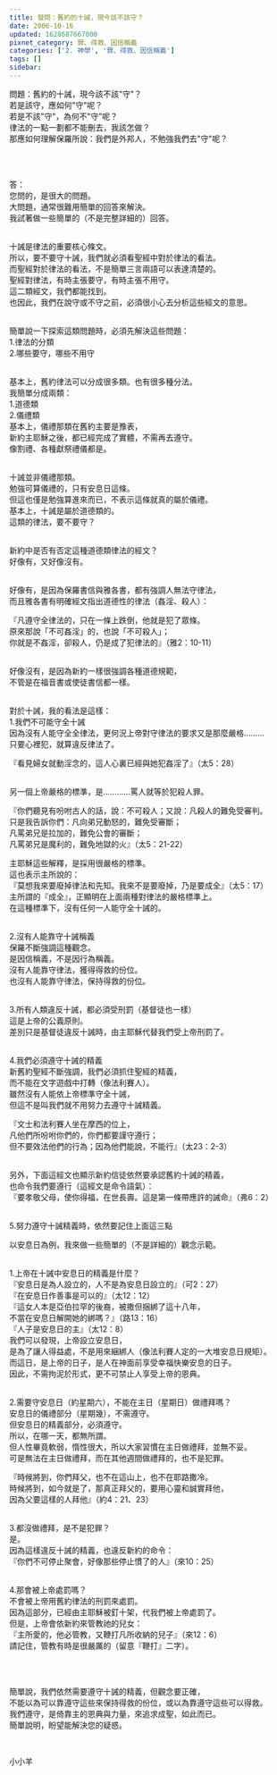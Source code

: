 ```yaml
---
title: 發問：舊約的十誡，現今該不該守？
date: 2006-10-16
updated: 1628687667000
pixnet_category: 罪、得救、因信稱義
categories: ['2. 神學', '罪、得救、因信稱義']
tags: []
sidebar: 
---
```


<p>問題：舊約的十誡，現今該不該"守"？<br/>
若是該守，應如何"守"呢？<br/>
若是不該"守"，為何不"守"呢？<br/>
律法的一點一劃都不能刪去，我該怎做？<br/>
那應如何理解保羅所說：我們是外邦人，不勉強我們去"守"呢？</p>
<p> </p>
<p><br/>
答：<br/>
您問的，是很大的問題。<br/>
大問題，通常很難用簡單的回答來解決。<br/>
我試著做一些簡單的（不是完整詳細的）回答。</p>
<p><br/>
十誡是律法的重要核心條文。<br/>
所以，要不要守十誡，我們就必須看聖經中對於律法的看法。<br/>
而聖經對於律法的看法，不是簡單三言兩語可以表達清楚的。<br/>
聖經對律法，有時主張要守，有時主張不用守。<br/>
這二類經文，我們都能找到。<br/>
也因此，我們在說守或不守之前，必須很小心去分析這些經文的意思。</p>
<p><br/>
簡單說一下探索這類問題時，必須先解決這些問題：<br/>
1.律法的分類<br/>
2.哪些要守，哪些不用守</p>
<p><br/>
基本上，舊約律法可以分成很多類。也有很多種分法。<br/>
我簡單分成兩類：<br/>
1.道德類<br/>
2.儀禮類<br/>
基本上，儀禮那類在舊約主要是豫表，<br/>
新約主耶穌之後，都已經完成了實體，不需再去遵守。<br/>
像割禮、各種獻祭禮儀都是。</p>
<p><br/>
十誡並非儀禮那類。<br/>
勉強可算儀禮的，只有安息日這條。<br/>
但這也僅是勉強算進來而已，不表示這條就真的屬於儀禮。<br/>
基本上，十誡是屬於道德類的。<br/>
這類的律法，要不要守？</p>
<p><br/>
新約中是否有否定這種道德類律法的經文？<br/>
好像有，又好像沒有。</p>
<p><br/>
好像有，是因為保羅書信與雅各書，都有強調人無法守律法，<br/>
而且雅各書有明確經文指出道德性的律法（姦淫、殺人）：</p>
<p>『凡遵守全律法的，只在一條上跌倒，他就是犯了眾條。<br/>
原來那說「不可姦淫」的，也說「不可殺人」；<br/>
你就是不姦淫，卻殺人，仍是成了犯律法的』（雅2：10-11）</p>
<p><br/>
好像沒有，是因為新約一樣很強調各種道德規範，<br/>
不管是在福音書或使徒書信都一樣。</p>
<p><br/>
對於十誡，我的看法是這樣：<br/>
1.我們不可能守全十誡<br/>
因為沒有人能守全全律法，更何況上帝對守律法的要求又是那麼嚴格………<br/>
只要心裡犯，就算違反律法了。</p>
<p>『看見婦女就動淫念的，這人心裏已經與她犯姦淫了』（太5：28）</p>
<p><br/>
另一個上帝嚴格的標準，是…………罵人就等於犯殺人罪。</p>
<p>『你們聽見有吩咐古人的話，說：不可殺人；又說：凡殺人的難免受審判。<br/>
只是我告訴你們：凡向弟兄動怒的，難免受審斷；<br/>
凡罵弟兄是拉加的，難免公會的審斷；<br/>
凡罵弟兄是魔利的，難免地獄的火』（太5：21-22）</p>
<p>主耶穌這些解釋，是採用很嚴格的標準。<br/>
這也表示主所說的：<br/>
『莫想我來要廢掉律法和先知。我來不是要廢掉，乃是要成全』（太5：17）<br/>
主所謂的『成全』，正顯明在上面兩種對律法的嚴格標準上。<br/>
在這種標準下，沒有任何一人能守全十誡的。</p>
<p><br/>
2.沒有人能靠守十誡稱義<br/>
保羅不斷強調這種觀念。<br/>
是因信稱義，不是因行為稱義。<br/>
沒有人能靠守律法，獲得得救的份位。<br/>
也沒有人能靠守律法，保持得救的份位。</p>
<p><br/>
3.所有人類違反十誡，都必須受刑罰（基督徒也一樣）<br/>
這是上帝的公義原則。<br/>
差別只是基督徒違反十誡時，由主耶穌代替我們受上帝刑罰了。</p>
<p><br/>
4.我們必須遵守十誡的精義<br/>
新舊約聖經不斷強調，我們必須抓住聖經的精義，<br/>
而不能在文字遊戲中打轉（像法利賽人）。<br/>
雖然沒有人能依上帝標準守全十誡，<br/>
但這不是叫我們就不用努力去遵守十誡精義。</p>
<p>『文士和法利賽人坐在摩西的位上，<br/>
凡他們所吩咐你們的，你們都要謹守遵行；<br/>
但不要效法他們的行為；因為他們能說，不能行』（太23：2-3）</p>
<p><br/>
另外，下面這經文也顯示新約信徒依然要承認舊約十誡的精義，<br/>
也命令我們要遵行（這經文是命令語氣）：<br/>
『要孝敬父母，使你得福，在世長壽。這是第一條帶應許的誡命』（弗6：2）</p>
<p><br/>
5.努力遵守十誡精義時，依然要記住上面這三點</p>
<p>以安息日為例，我來做一些簡單的（不是詳細的）觀念示範。</p>
<p><br/>
1.上帝在十誡中安息日的精義是什麼？<br/>
『安息日是為人設立的，人不是為安息日設立的』（可2：27）<br/>
『在安息日作善事是可以的』（太12：12）<br/>
『這女人本是亞伯拉罕的後裔，被撒但捆綁了這十八年，<br/>
不當在安息日解開她的綁嗎？』（路13：16）<br/>
『人子是安息日的主』（太12：8）<br/>
我們可以發現，上帝設立安息日，<br/>
是為了讓人得益處，不是用來綑綁人（像法利賽人定的一大堆安息日規矩）。<br/>
而這日，是上帝的日子，是人在神面前享受幸福快樂安息的日子。<br/>
因此，不需拘泥於形式，更不可禁止人享受上帝的恩典。</p>
<p><br/>
2.需要守安息日（約星期六），不能在主日（星期日）做禮拜嗎？<br/>
安息日的儀禮部分（星期幾），不需遵守。<br/>
但安息日的精義部分，必須遵守。<br/>
所以，在哪一天，都無所謂。<br/>
但人性畢竟軟弱，惰性很大，所以大家習慣在主日做禮拜，並無不妥。<br/>
可是無法在主日做禮拜，而在其他週間做禮拜的，也不是犯罪。</p>
<p>『時候將到，你們拜父，也不在這山上，也不在耶路撒冷。<br/>
時候將到，如今就是了，那真正拜父的，要用心靈和誠實拜他，<br/>
因為父要這樣的人拜他』（約4：21、23）</p>
<p><br/>
3.都沒做禮拜，是不是犯罪？<br/>
是。<br/>
因為這樣違反十誡的精義，也違反新約的命令：<br/>
『你們不可停止聚會，好像那些停止慣了的人』（來10：25）</p>
<p><br/>
4.那會被上帝處罰嗎？<br/>
不會被上帝用舊約律法的刑罰來處罰。<br/>
因為這部分，已經由主耶穌被釘十架，代我們被上帝處罰了。<br/>
但是，上帝會依新約來管教祂的兒女：<br/>
『主所愛的，他必管教，又鞭打凡所收納的兒子』（來12：6）<br/>
請記住，管教有時是很嚴厲的（留意『鞭打』二字）。</p>
<p> </p>
<p><br/>
簡單說，我們依然需要遵守十誡的精義，但觀念要正確，<br/>
不能以為可以靠遵守這些來保持得救的份位，或以為靠遵守這些可以得救。<br/>
我們遵守，是倚靠主的恩典與力量，來追求成聖，如此而已。<br/>
簡單說明，盼望能解決您的疑惑。</p>
<p> </p>
<p>小小羊</p>
<p> </p>
<p> </p>
